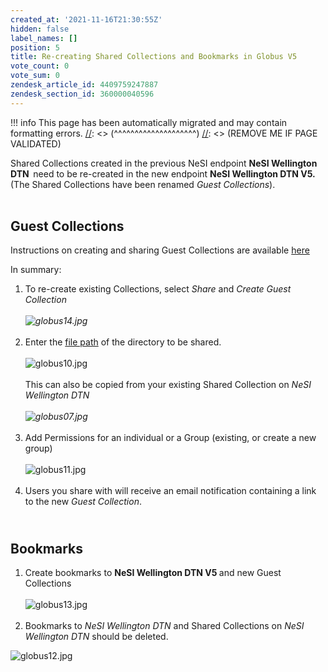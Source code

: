 ```yaml
---
created_at: '2021-11-16T21:30:55Z'
hidden: false
label_names: []
position: 5
title: Re-creating Shared Collections and Bookmarks in Globus V5
vote_count: 0
vote_sum: 0
zendesk_article_id: 4409759247887
zendesk_section_id: 360000040596
---
```




[//]: <> (REMOVE ME IF PAGE VALIDATED)
[//]: <> (vvvvvvvvvvvvvvvvvvvv)
!!! info
    This page has been automatically migrated and may contain formatting errors.
[//]: <> (^^^^^^^^^^^^^^^^^^^^)
[//]: <> (REMOVE ME IF PAGE VALIDATED)

<p>Shared Collections created in the previous NeSI endpoint <strong>NeSI Wellington DTN  </strong>need to be re-created in the new endpoint <strong>NeSI Wellington DTN V5. </strong>(The Shared Collections have been renamed <em>Guest Collections</em>).  <br><br></p>
<h2>Guest Collections</h2>
<p>Instructions on creating and sharing Guest Collections are available <a href="https://docs.globus.org/how-to/share-files/" target="_self">here</a></p>
<p>In summary:</p>
<ol>
<li>To re-create existing Collections, select <em>Share</em> and <em>Create Guest Collection<br><br><img src="https://support.nesi.org.nz/hc/article_attachments/4409782388239/globus14.jpg" alt="globus14.jpg"><br><br></em>
</li>
<li>Enter the <a href="https://support.nesi.org.nz/hc/en-gb/articles/4405623499791" target="_self">file path</a> of the directory to be shared. <br><br><img src="https://support.nesi.org.nz/hc/article_attachments/4409759162639/globus10.jpg" alt="globus10.jpg"><br><br>This can also be copied from your existing Shared Collection on <em>NeSI Wellington DTN<br><br><img src="https://support.nesi.org.nz/hc/article_attachments/4409759047055/globus07.jpg" alt="globus07.jpg"><br><br></em>
</li>
<li>Add Permissions for an individual or a Group (existing, or create a new group)<br><br><img src="https://support.nesi.org.nz/hc/article_attachments/4409759167631/globus11.jpg" alt="globus11.jpg"><br><br>
</li>
<li>U<span>sers you share with will receive an email notification containing a link to the new <em>Guest Collection</em>.</span>
</li>
</ol>
<h2><span><br>Bookmarks</span></h2>
<ol>
<li>
<span>Create bookmarks to <strong>NeSI Wellington DTN V5 </strong>and new Guest Collections<br><br></span><span><img src="https://support.nesi.org.nz/hc/article_attachments/4409775151247/globus13.jpg" alt="globus13.jpg"><br><br></span>
</li>
<li>Bookmarks to <em>NeSI Wellington DTN</em> and Shared Collections on <em>NeSI Wellington DTN</em> should be deleted.</li>
</ol>
<p><span><img src="https://support.nesi.org.nz/hc/article_attachments/4409775143439/globus12.jpg" alt="globus12.jpg"><br><br><br></span></p>
<p> </p>